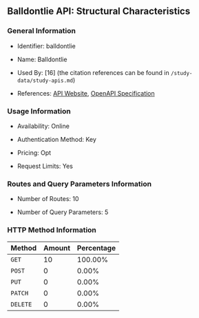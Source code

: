 ## Balldontlie API: Structural Characteristics

### General Information

- Identifier: balldontlie

- Name: Balldontlie

- Used By: [16] (the citation references can be found in `/study-data/study-apis.md`)

- References: [API Website](https://www.balldontlie.io), [OpenAPI Specification](https://www.postman.com/grandios/public/collection/lcm3za0/balldontlie)

### Usage Information

- Availability: Online

- Authentication Method: Key

- Pricing: Opt

- Request Limits: Yes

### Routes and Query Parameters Information

- Number of Routes: 10

- Number of Query Parameters: 5

### HTTP Method Information

| Method | Amount | Percentage |
|--------|--------|------------|
| `GET` | 10 | 100.00% |
| `POST` | 0 | 0.00% |
| `PUT` | 0 | 0.00% |
| `PATCH` | 0 | 0.00% |
| `DELETE` | 0 | 0.00% |
